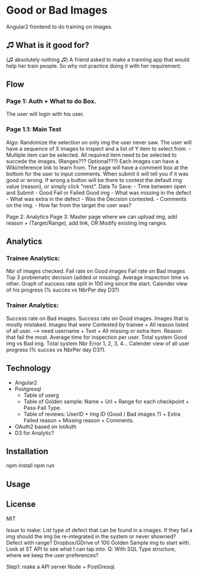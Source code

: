 # Good or Bad Images
Angular2 frontend to do training on images.

## ♫ What is it good for?
(♫ absolutely nothing ♫)
A friend asked to make a tranning app that would help her train people. So why not practice doing it with her requirement. 

## Flow
### Page 1: Auth + What to do Box.
The user will login with his user.

### Page 1.1: Main Test
Algo: Randomize the selection on only img the user never saw. 
The user will have a sequence of X images to inspect and a list of Y item to select from. 
	- Multiple item can be selected. All required item need to be selected to succede the images. (Ranges??? Optional???)
Each images can have a Wiki/reference link to learn from.
The page will have a comment box at the bottom for the user to input comments. 
When submit it will tell you if it was good or wrong. 
If wrong a button will be there to contest the default img value (reason), or simply click "next".
Data To Save: 
	- Time between open and Submit
	- Good Fail or Failed Good img
	- What was missing in the defect
	- What was extra in the defect
	- Was the Decision contested. 
	- Comments on the img.
	- How far from the target the user was?

Page 2: Analytics
Page 3: Master page where we can upload img, add reason + (Target/Range), add link, OR Modify existing img ranges. 


## Analytics
### Trainee Analytics:
Nbr of images checked.
Fail rate on Good images
Fail rate on Bad images
Top 3 problematic decision (added or missing).
Average inspection time vs other. 
Graph of success rate split in 100 img since the start.
Calender view of his progress (% succes vs NbrPer day D3?)

### Trainer Analytics:
Success rate on Bad images.
Success rate on Good images.
Images that is mostly mistaked.
Images that were Contested by trainee + All reason listed of all user. --> need username + Text + All missing or extra item.
Reason that fail the most.
Average time for inspection per user.
Total system Good img vs Bad img.
Total system Nbr Error 1, 2, 3, 4... 
Calender view of all user progress (% succes vs NbrPer day D3?).

## Technology
- Angular2
- Postgresql
	- Table of userg
	- Table of Golden sample: Name + Url + Range for each checkpoint + Pass-Fail Type.
	- Table of reviews: UserID + Img ID (Good / Bad images ?) + Extra Failed reason + Missing reason + Comments.
- OAuth2 based on lotAuth
- D3 for Analytic?


## Installation
npm install
npm run

## Usage


## License
MIT



Issue to make: List type of defect that can be found in a images.
If they fail a img should the img be re-integrated in the system or never showned?
Defect with range?
Dropbox/GDrive of 100 Golden Sample img to start with.
Look at ST API to see what I can tap into. 
Q: With SQL Type structure, where we keep the user preferences?

Step1: make a API server Node + PostGresql.